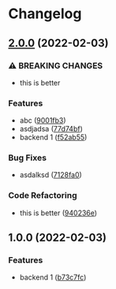 # Changelog

## [2.0.0](https://github.com/kalosisz/git-w/compare/backend-v1.0.0...backend-v2.0.0) (2022-02-03)


### ⚠ BREAKING CHANGES

* this is better

### Features

* abc ([9001fb3](https://github.com/kalosisz/git-w/commit/9001fb370f6338645222c05690a22910b088928b))
* asdjadsa ([77d74bf](https://github.com/kalosisz/git-w/commit/77d74bf0d218aca8b59de5939e941e1f5f927b6f))
* backend 1 ([f52ab55](https://github.com/kalosisz/git-w/commit/f52ab55985c516a54a6e780f95737f9c40528f71))


### Bug Fixes

* asdalksd ([7128fa0](https://github.com/kalosisz/git-w/commit/7128fa00e95f6287eb526b8d00bd41198996d4d9))


### Code Refactoring

* this is better ([940236e](https://github.com/kalosisz/git-w/commit/940236e0f5add41b3b46b6998a925499eacb2fa5))

## 1.0.0 (2022-02-03)


### Features

* backend 1 ([b73c7fc](https://github.com/kalosisz/git-w/commit/b73c7fc47cc8d7559ac7f67eb5b0d8b1767fc984))

